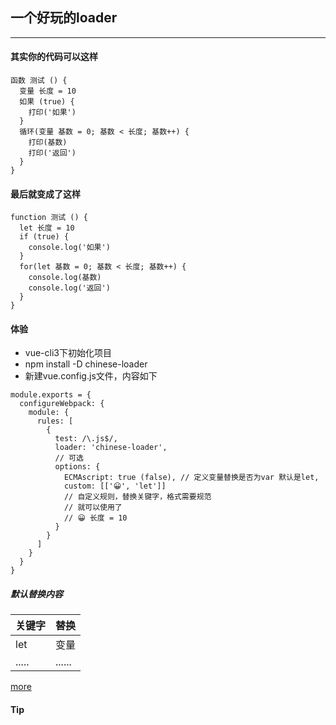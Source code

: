 ## 一个好玩的loader

---

#### 其实你的代码可以这样

```
函数 测试 () {
  变量 长度 = 10
  如果 (true) {
    打印('如果')
  }
  循环(变量 基数 = 0; 基数 < 长度; 基数++) {
    打印(基数)
    打印('返回')
  }
}
```

#### 最后就变成了这样

```
function 测试 () {
  let 长度 = 10
  if (true) {
    console.log('如果')
  }
  for(let 基数 = 0; 基数 < 长度; 基数++) {
    console.log(基数)
    console.log('返回')
  }
}
```

#### 体验

- vue-cli3下初始化项目
- npm install -D chinese-loader
- 新建vue.config.js文件，内容如下
```
module.exports = {
  configureWebpack: {
    module: {
      rules: [
        {
          test: /\.js$/,
          loader: 'chinese-loader',
          // 可选
          options: {
            ECMAscript: true (false), // 定义变量替换是否为var 默认是let,
            custom: [['😀', 'let']] 
            // 自定义规则，替换关键字，格式需要规范
            // 就可以使用了 
            // 😀 长度 = 10
          }
        }
      ]
    }
  }
}
```

##### 默认替换内容

| 关键字 | 替换   |
| ------ | ------ |
| let    | 变量   |
| .....  | ...... |
[more](https://github.com/loo41/chinese-loader/blob/master/const.js)


#### Tip

